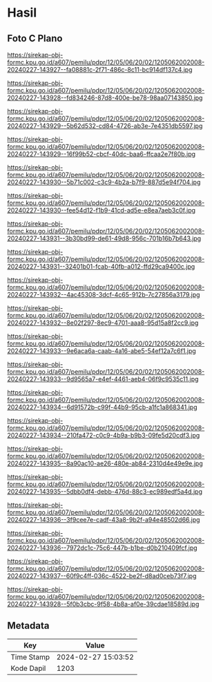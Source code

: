 # Hasil

## Foto C Plano

https://sirekap-obj-formc.kpu.go.id/a607/pemilu/pdpr/12/05/06/20/02/1205062002008-20240227-143927--fa08881c-2f71-486c-8c11-bc914df137c4.jpg

https://sirekap-obj-formc.kpu.go.id/a607/pemilu/pdpr/12/05/06/20/02/1205062002008-20240227-143928--fd834246-87d8-400e-be78-98aa07143850.jpg

https://sirekap-obj-formc.kpu.go.id/a607/pemilu/pdpr/12/05/06/20/02/1205062002008-20240227-143929--5b62d532-cd84-4726-ab3e-7e4351db5597.jpg

https://sirekap-obj-formc.kpu.go.id/a607/pemilu/pdpr/12/05/06/20/02/1205062002008-20240227-143929--16f99b52-cbcf-40dc-baa6-ffcaa2e7f80b.jpg

https://sirekap-obj-formc.kpu.go.id/a607/pemilu/pdpr/12/05/06/20/02/1205062002008-20240227-143930--5b71c002-c3c9-4b2a-b7f9-887d5e94f704.jpg

https://sirekap-obj-formc.kpu.go.id/a607/pemilu/pdpr/12/05/06/20/02/1205062002008-20240227-143930--fee54d12-f1b9-41cd-ad5e-e8ea7aeb3c0f.jpg

https://sirekap-obj-formc.kpu.go.id/a607/pemilu/pdpr/12/05/06/20/02/1205062002008-20240227-143931--3b30bd99-de61-49d8-956c-701b16b7b643.jpg

https://sirekap-obj-formc.kpu.go.id/a607/pemilu/pdpr/12/05/06/20/02/1205062002008-20240227-143931--32401b01-fcab-40fb-a012-ffd29ca9400c.jpg

https://sirekap-obj-formc.kpu.go.id/a607/pemilu/pdpr/12/05/06/20/02/1205062002008-20240227-143932--4ac45308-3dcf-4c65-912b-7c27856a3179.jpg

https://sirekap-obj-formc.kpu.go.id/a607/pemilu/pdpr/12/05/06/20/02/1205062002008-20240227-143932--8e02f297-8ec9-4701-aaa8-95d15a8f2cc9.jpg

https://sirekap-obj-formc.kpu.go.id/a607/pemilu/pdpr/12/05/06/20/02/1205062002008-20240227-143933--9e6aca6a-caab-4a16-abe5-54ef12a7c6f1.jpg

https://sirekap-obj-formc.kpu.go.id/a607/pemilu/pdpr/12/05/06/20/02/1205062002008-20240227-143933--9d9565a7-e4ef-4461-aeb4-06f9c9535c11.jpg

https://sirekap-obj-formc.kpu.go.id/a607/pemilu/pdpr/12/05/06/20/02/1205062002008-20240227-143934--6d91572b-c99f-44b9-95cb-a1fc1a868341.jpg

https://sirekap-obj-formc.kpu.go.id/a607/pemilu/pdpr/12/05/06/20/02/1205062002008-20240227-143934--210fa472-c0c9-4b9a-b9b3-09fe5d20cdf3.jpg

https://sirekap-obj-formc.kpu.go.id/a607/pemilu/pdpr/12/05/06/20/02/1205062002008-20240227-143935--8a90ac10-ae26-480e-ab84-2310d4e49e9e.jpg

https://sirekap-obj-formc.kpu.go.id/a607/pemilu/pdpr/12/05/06/20/02/1205062002008-20240227-143935--5dbb0df4-debb-476d-88c3-ec989edf5a4d.jpg

https://sirekap-obj-formc.kpu.go.id/a607/pemilu/pdpr/12/05/06/20/02/1205062002008-20240227-143936--3f9cee7e-cadf-43a8-9b2f-a94e48502d66.jpg

https://sirekap-obj-formc.kpu.go.id/a607/pemilu/pdpr/12/05/06/20/02/1205062002008-20240227-143936--7972dc1c-75c6-447b-b1be-d0b210409fcf.jpg

https://sirekap-obj-formc.kpu.go.id/a607/pemilu/pdpr/12/05/06/20/02/1205062002008-20240227-143937--60f9c4ff-036c-4522-be2f-d8ad0ceb73f7.jpg

https://sirekap-obj-formc.kpu.go.id/a607/pemilu/pdpr/12/05/06/20/02/1205062002008-20240227-143928--5f0b3cbc-9f58-4b8a-af0e-39cdae18589d.jpg


## Metadata

| Key        | Value               |
| ---------- | ------------------- |
| Time Stamp | 2024-02-27 15:03:52 |
| Kode Dapil | 1203                |



